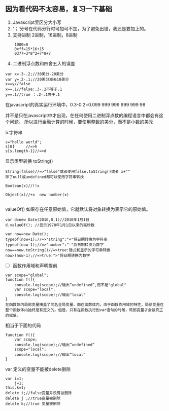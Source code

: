## 因为看代码不太容易，复习一下基础
1. Javascript里区分大小写
2. ‘；’分号在代码分行时可加可不加，为了避免出错，我还是要加上的。
3. 支持进制
 2进制，16进制，8进制
```
    1000=8
    0xff=15*16+15
    0377=3*8^2+7*8+7
```
4. 二进制浮点数和四舍五入的误差


```
var x=.3-.2;//30美分-20美分
var y=.2-.1;//20美分减去10美分
x==y//false
x==.1//false:.3-.2不等于.1
y==.1//true ：.2-.1等于.1
```
在javascript的真实运行环境中，0.3-0.2=0.099 999 999 999 999 98

并不是只在javascript中才出现，在任何使用二进制浮点数的编程语言中都会有这个问题。
所以进行金融计算的时候，要使用整数的美分，而不是小数的美元

5.字符串

```
s="hello world";
s[0]     //=>h
s[s.length-1]//=>d
```

显示类型转换
toString()
```
String(false)//=>"false"或者使用false.toString()或者 x+""
除了null或undefined都可以使用字符串转换

Boolean(x)//!!x 

Object(x)//+x  new number(x)


```
valueOf() 如果存在任意原始值，它就默认将对象转换为表示它的原始值。

```
var d=new Date(2010,0,1)//2010年1月1日
d.valueOf(); //显示1970年1月1日以来的毫秒数
```

```
var now=new Date();
typeof(now+1);//=>"string":"+"将日期转换为字符串
typeof(now-1);//=>"number":"-"将日期转换为数字
now==now.toString()//=>true:隐式和显示的字符串转换
now>(now-1);//=>true:">"将日期转换为数字
```
- [ ] 函数作用域和声明提前

```
var scope="global";
function f(){
    console.log(scope);//输出“undefined”,而不是"global"
    var scope="local";
    console.log(scope);//输出"local"
}
在函数体内局部变量掩盖了同名全局变量，而在函数体内，由于函数作用域的特性，局部变量在整个函数体内始终是有定义的。但是，只有在函数执行到var语句的时候，局部变量才会被真正的赋值。
```
相当于下面的代码
```
function f(){
    var scope;
    console.log(scope);//输出“undefined”
    scope="local";
    console.log(scope);//输出“local”
}
```
var 定义的变量不能被delete删除
```
var i=1;
    j=1;
this.k=1;
delete i;//false变量并没有被删除
delete j ;//true变量被删除
delete k;//true 变量被删除
```




